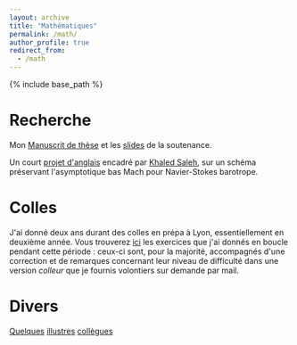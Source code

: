 ```yaml
---
layout: archive
title: "Mathématiques"
permalink: /math/
author_profile: true
redirect_from:
  - /math
---
```


{% include base_path %}

Recherche
======

Mon [Manuscrit de thèse](https://strantien.github.io/files/manuscrit.pdf) et les [slides](https://strantien.github.io/files/slidesSoutenance.pdf) de la soutenance.

Un court [projet d'anglais](https://strantien.github.io/files/tran_tien_rapport.pdf) encadré par [Khaled Saleh](http://math.univ-lyon1.fr/~saleh/), sur un schéma préservant l'asymptotique bas Mach pour Navier-Stokes barotrope.


Colles
======

J'ai donné deux ans durant des colles en prépa à Lyon, essentiellement en deuxième année. Vous trouverez [ici](https://strantien.github.io/files/colles.pdf) les exercices que j'ai donnés en boucle pendant cette période : ceux-ci sont, pour la majorité, accompagnés d'une correction et de remarques concernant leur niveau de difficulté dans une version *colleur* que je fournis volontiers sur demande par mail. 


Divers
======

[Quelques](https://perso.eleves.ens-rennes.fr/people/thibault.modeste/) [illustres](http://math.univ-lyon1.fr/~maucourt) [collègues](http://math.univ-lyon1.fr/~dumas)

<!--Je mets aussi un lien vers un excellent texte de Patrick Sargos sur <a href="http://math.univ-lyon1.fr/~trantien/public/enseigner-maths.pdf">l'enseignement des maths à l'université.</a>.-->